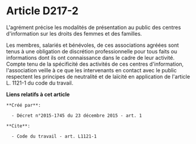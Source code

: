 # Article D217-2

L'agrément précise les modalités de présentation au public des centres d'information sur les droits des femmes et des
familles.

Les membres, salariés et bénévoles, de ces associations agréées sont tenus à une obligation de discrétion professionnelle
pour tous faits ou informations dont ils ont connaissance dans le cadre de leur activité. Compte tenu de la spécificité des
activités de ces centres d'information, l'association veille à ce que les intervenants en contact avec le public respectent
les principes de neutralité et de laïcité en application de l'article L. 1121-1 du code du travail.

**Liens relatifs à cet article**

	**Créé par**:

	  - Décret n°2015-1745 du 23 décembre 2015 - art. 1

	**Cite**:

	  - Code du travail - art. L1121-1
